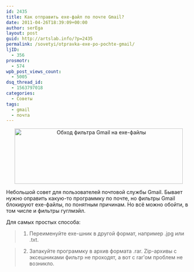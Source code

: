 ```yaml
---
id: 2435
title: Как отправить exe-файл по почте Gmail?
date: 2011-04-26T18:39:09+00:00
author: serEga
layout: post
guid: http://artslab.info/?p=2435
permalink: /sovetyi/otpravka-exe-po-pochte-gmail/
ljID:
  - 356
prosmotr:
  - 574
wpb_post_views_count:
  - 5005
dsq_thread_id:
  - 1563797018
categories:
  - Советы
tags:
  - gmail
  - почта
---
```

<center>
  <img src="http://artslab.info/wp-content/uploads/gmail_exe_filter.jpg" alt="Обход фильтра Gmail на exe-файлы" title="gmail_exe_filter" width="459" height="151" class="alignnone size-full wp-image-2436" />
</center>

Небольшой совет для пользователей почтовой службы Gmail. Бывает нужно оправить какую-то программку по почте, но фильтры Gmail блокируют exe-файлы, по понятным причинам. Но всё можно обойти, в том числе и фильтры гуглмэйл.
  
Для самых простых способа:

> 1. Переименуйте exe-шник в другой формат, например .jpg или .txt.
  
> 2. Запакуйте программку в архив формата .rar. Zip-архивы с эксешниками фильтр не проходят, а вот с rar&#8217;ом проблем не возникло.